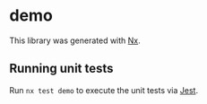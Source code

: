 # demo

This library was generated with [Nx](https://nx.dev).

## Running unit tests

Run `nx test demo` to execute the unit tests via [Jest](https://jestjs.io).
